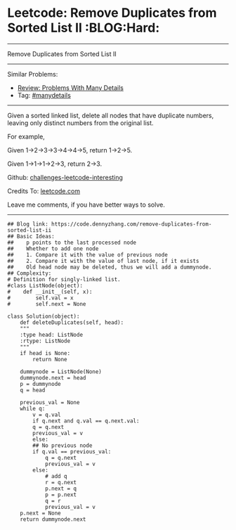 
# Leetcode: Remove Duplicates from Sorted List II     :BLOG:Hard:

---

Remove Duplicates from Sorted List II  

---

Similar Problems:  

-   [Review: Problems With Many Details](https://code.dennyzhang.com/review-manydetails)
-   Tag: [#manydetails](https://code.dennyzhang.com/tag/manydetails)

---

Given a sorted linked list, delete all nodes that have duplicate numbers, leaving only distinct numbers from the original list.  

For example,  

Given 1->2->3->3->4->4->5, return 1->2->5.  

Given 1->1->1->2->3, return 2->3.  

Github: [challenges-leetcode-interesting](https://github.com/DennyZhang/challenges-leetcode-interesting/tree/master/remove-duplicates-from-sorted-list-ii)  

Credits To: [leetcode.com](https://leetcode.com/problems/remove-duplicates-from-sorted-list-ii/description/)  

Leave me comments, if you have better ways to solve.  

---

    ## Blog link: https://code.dennyzhang.com/remove-duplicates-from-sorted-list-ii
    ## Basic Ideas:
    ##    p points to the last processed node
    ##    Whether to add one node
    ##    1. Compare it with the value of previous node
    ##    2. Compare it with the value of last node, if it exists
    ##    Old head node may be deleted, thus we will add a dummynode.
    ## Complexity:
    # Definition for singly-linked list.
    #class ListNode(object):
    #    def __init__(self, x):
    #        self.val = x
    #        self.next = None
    
    class Solution(object):
        def deleteDuplicates(self, head):
    	"""
    	:type head: ListNode
    	:rtype: ListNode
    	"""
    	if head is None:
    	    return None
    
    	dummynode = ListNode(None)
    	dummynode.next = head
    	p = dummynode
    	q = head
    
    	previous_val = None
    	while q:
    	    v = q.val
    	    if q.next and q.val == q.next.val:
    		q = q.next
    		previous_val = v
    	    else:
    		## No previous node
    		if q.val == previous_val:
    		    q = q.next
    		    previous_val = v
    		else:
    		    # add q
    		    r = q.next
    		    p.next = q
    		    p = p.next
    		    q = r
    		    previous_val = v
    	p.next = None
    	return dummynode.next

